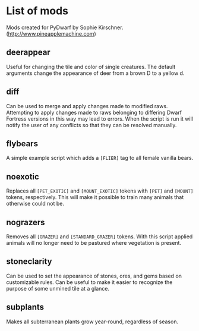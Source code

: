 # List of mods

Mods created for PyDwarf by Sophie Kirschner. (http://www.pineapplemachine.com)

## deerappear

Useful for changing the tile and color of single creatures. The default arguments change the appearance of deer from a brown D to a yellow d.

## diff

Can be used to merge and apply changes made to modified raws. Attempting to apply changes made to raws belonging to differing Dwarf Fortress versions in this way may lead to errors. When the script is run it will notify the user of any conflicts so that they can be resolved manually.

## flybears

A simple example script which adds a `[FLIER]` tag to all female vanilla bears.

## noexotic

Replaces all `[PET_EXOTIC]` and `[MOUNT_EXOTIC]` tokens with `[PET]` and `[MOUNT]` tokens, respectively. This will make it possible to train many animals that otherwise could not be.

## nograzers

Removes all `[GRAZER]` and `[STANDARD_GRAZER]` tokens. With this script applied animals will no longer need to be pastured where vegetation is present.

## stoneclarity

Can be used to set the appearance of stones, ores, and gems based on customizable rules. Can be useful to make it easier to recognize the purpose of some unmined tile at a glance.

## subplants

Makes all subterranean plants grow year-round, regardless of season.
